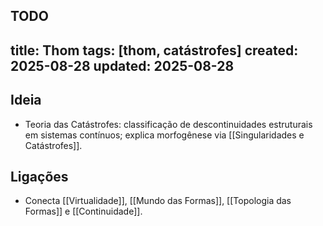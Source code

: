 TODO
---
title: Thom
tags: [thom, catástrofes]
created: 2025-08-28
updated: 2025-08-28
---

## Ideia
- Teoria das Catástrofes: classificação de descontinuidades estruturais em sistemas contínuos; explica morfogênese via [[Singularidades e Catástrofes]].

## Ligações
- Conecta [[Virtualidade]], [[Mundo das Formas]], [[Topologia das Formas]] e [[Continuidade]].
